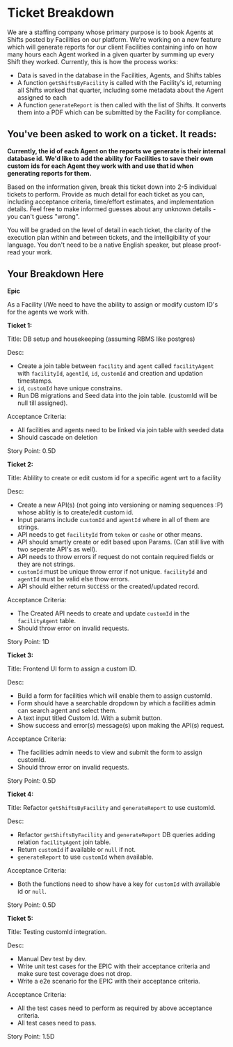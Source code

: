 # Ticket Breakdown
We are a staffing company whose primary purpose is to book Agents at Shifts posted by Facilities on our platform. We're working on a new feature which will generate reports for our client Facilities containing info on how many hours each Agent worked in a given quarter by summing up every Shift they worked. Currently, this is how the process works:

- Data is saved in the database in the Facilities, Agents, and Shifts tables
- A function `getShiftsByFacility` is called with the Facility's id, returning all Shifts worked that quarter, including some metadata about the Agent assigned to each
- A function `generateReport` is then called with the list of Shifts. It converts them into a PDF which can be submitted by the Facility for compliance.

## You've been asked to work on a ticket. It reads:

**Currently, the id of each Agent on the reports we generate is their internal database id. We'd like to add the ability for Facilities to save their own custom ids for each Agent they work with and use that id when generating reports for them.**


Based on the information given, break this ticket down into 2-5 individual tickets to perform. Provide as much detail for each ticket as you can, including acceptance criteria, time/effort estimates, and implementation details. Feel free to make informed guesses about any unknown details - you can't guess "wrong".


You will be graded on the level of detail in each ticket, the clarity of the execution plan within and between tickets, and the intelligibility of your language. You don't need to be a native English speaker, but please proof-read your work.

## Your Breakdown Here

**Epic**

As a Facility I/We need to have the ability to assign or modify custom ID's for the agents we work with.

**Ticket 1:**

Title: DB setup and housekeeping (assuming RBMS like postgres)

Desc: 
- Create a join table between `facility` and `agent` called `facilityAgent` with `facilityId`, `agentId`, `id`, `customId` and creation and updation timestamps.
- `id`, `customId` have unique constrains.
- Run DB migrations and Seed data into the join table. (customId will be null till assigned).

Acceptance Criteria:
- All facilities and agents need to be linked via join table with seeded data
- Should cascade on deletion

Story Point: 0.5D

**Ticket 2:**

Title: Ablility to create or edit custom id for a specific agent wrt to a facility

Desc: 
- Create a new API(s) (not going into versioning or naming sequences :P) whose ablitiy is to create/edit custom id.
- Input params include `customId` and `agentId` where in all of them are strings.
- API needs to get `facilityId` from `token` or `cashe` or other means.
- API should smartly create or edit based upon Params. (Can still live with two seperate API's as well).
- API needs to throw errors if request do not contain required fields or they are not strings.
- `customId` must be unique throw error if not unique. `facilityId` and `agentId` must be valid else thow errors.
- API should either return `SUCCESS` or the created/updated record.

Acceptance Criteria:
- The Created API needs to create and update `customId` in the `facilityAgent` table.
- Should throw error on invalid requests.

Story Point: 1D

**Ticket 3:**

Title: Frontend UI form to assign a custom ID.

Desc: 
- Build a form for facilities which will enable them to assign customId.
- Form should have a searchable dropdown by which a facilities admin can search agent and select them.
- A text input titled Custom Id. With a submit button.
- Show success and error(s) message(s) upon making the API(s) request.

Acceptance Criteria:
- The facilities admin needs to view and submit the form to assign customId.
- Should throw error on invalid requests.

Story Point: 0.5D

**Ticket 4:**

Title: Refactor `getShiftsByFacility` and `generateReport` to use customId.

Desc: 
- Refactor `getShiftsByFacility` and `generateReport` DB queries adding relation `facilityAgent` join table.
- Return `customId` if available or `null` if not.
- `generateReport` to use `customId` when available.

Acceptance Criteria:
- Both the functions need to show have a key for `customId` with available id or `null`.

Story Point: 0.5D

**Ticket 5:**

Title: Testing customId integration.

Desc: 
- Manual Dev test by dev.
- Write unit test cases for the EPIC with their acceptance criteria and make sure test coverage does not drop.
- Write a e2e scenario for the EPIC with their acceptance criteria.

Acceptance Criteria:
- All the test cases need to perform as required by above acceptance criteria.
- All test cases need to pass.

Story Point: 1.5D